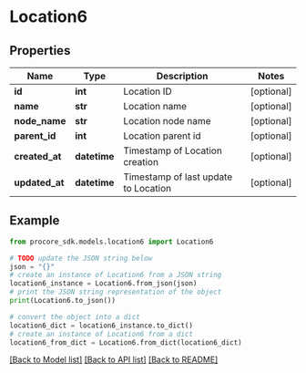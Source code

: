 # Location6


## Properties

Name | Type | Description | Notes
------------ | ------------- | ------------- | -------------
**id** | **int** | Location ID | [optional] 
**name** | **str** | Location name | [optional] 
**node_name** | **str** | Location node name | [optional] 
**parent_id** | **int** | Location parent id | [optional] 
**created_at** | **datetime** | Timestamp of Location creation | [optional] 
**updated_at** | **datetime** | Timestamp of last update to Location | [optional] 

## Example

```python
from procore_sdk.models.location6 import Location6

# TODO update the JSON string below
json = "{}"
# create an instance of Location6 from a JSON string
location6_instance = Location6.from_json(json)
# print the JSON string representation of the object
print(Location6.to_json())

# convert the object into a dict
location6_dict = location6_instance.to_dict()
# create an instance of Location6 from a dict
location6_from_dict = Location6.from_dict(location6_dict)
```
[[Back to Model list]](../README.md#documentation-for-models) [[Back to API list]](../README.md#documentation-for-api-endpoints) [[Back to README]](../README.md)


